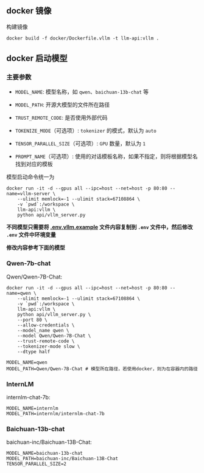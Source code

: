 ## docker 镜像

构建镜像

```shell
docker build -f docker/Dockerfile.vllm -t llm-api:vllm .
```

## docker 启动模型

### 主要参数

+ `MODEL_NAME`: 模型名称，如 `qwen`、`baichuan-13b-chat` 等


+ `MODEL_PATH`: 开源大模型的文件所在路径


+ `TRUST_REMOTE_CODE`: 是否使用外部代码


+ `TOKENIZE_MODE`（可选项）: `tokenizer` 的模式，默认为 `auto`


+ `TENSOR_PARALLEL_SIZE`（可选项）: `GPU` 数量，默认为 `1`


+ `PROMPT_NAME`（可选项）: 使用的对话模板名称，如果不指定，则将根据模型名找到对应的模板


模型启动命令统一为

```shell
docker run -it -d --gpus all --ipc=host --net=host -p 80:80 --name=vllm-server \
    --ulimit memlock=-1 --ulimit stack=67108864 \
    -v `pwd`:/workspace \
    llm-api:vllm \
    python api/vllm_server.py
```

**不同模型只需要将 [.env.vllm.example](../.env.vllm.example) 文件内容复制到 `.env` 文件中，然后修改 `.env` 文件中环境变量**

**修改内容参考下面的模型**


### Qwen-7b-chat

Qwen/Qwen-7B-Chat:

```shell
docker run -it -d --gpus all --ipc=host --net=host -p 80:80 --name=qwen \
    --ulimit memlock=-1 --ulimit stack=67108864 \
    -v `pwd`:/workspace \
    llm-api:vllm \
    python api/vllm_server.py \
    --port 80 \
    --allow-credentials \
    --model_name qwen \
    --model Qwen/Qwen-7B-Chat \
    --trust-remote-code \
    --tokenizer-mode slow \
    --dtype half
```

```shell
MODEL_NAME=qwen
MODEL_PATH=Qwen/Qwen-7B-Chat # 模型所在路径，若使用docker，则为在容器内的路径
```

### InternLM

internlm-chat-7b:

```shell
MODEL_NAME=internlm
MODEL_PATH=internlm/internlm-chat-7b
```

### Baichuan-13b-chat

baichuan-inc/Baichuan-13B-Chat:

```shell
MODEL_NAME=baichuan-13b-chat
MODEL_PATH=baichuan-inc/Baichuan-13B-Chat
TENSOR_PARALLEL_SIZE=2
```
